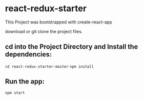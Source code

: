 # react-redux-starter

This Project was bootstrapped with create-react-app


download or git clone the project files. 

## cd into the Project Directory and Install the dependencies: 

`cd react-redux-starter-master`
`npm install` 

## Run the app:

`npm start`
